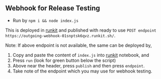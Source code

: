 ## Webhook for Release Testing

- Run by `npm i && node index.js`

This is deployed in [runkit](https://runkit.com/saturnino/outgoing-webhook) and published with ready to use `POST endpoint https://outgoing-webhook-01snptsk6qvz.runkit.sh/`.

Note: If above endpoint is not available, the same can be deployed by,
1) Copy and paste the content of `index.js` into [runkit](https://runkit.com) notebook, and
2) Press `run` (look for green button below the script)
3) Above near the header, press `publish` and then press `endpoint`.
4) Take note of the endpoint which you may use for webhook testing.
